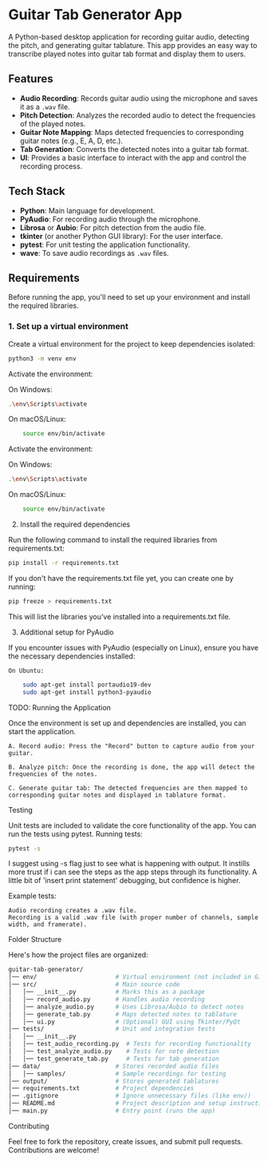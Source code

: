 # Guitar Tab Generator App

A Python-based desktop application for recording guitar audio, detecting the pitch, and generating guitar tablature. This app provides an easy way to transcribe played notes into guitar tab format and display them to users.

## Features

- **Audio Recording**: Records guitar audio using the microphone and saves it as a `.wav` file.
- **Pitch Detection**: Analyzes the recorded audio to detect the frequencies of the played notes.
- **Guitar Note Mapping**: Maps detected frequencies to corresponding guitar notes (e.g., E, A, D, etc.).
- **Tab Generation**: Converts the detected notes into a guitar tab format.
- **UI**: Provides a basic interface to interact with the app and control the recording process.

## Tech Stack

- **Python**: Main language for development.
- **PyAudio**: For recording audio through the microphone.
- **Librosa** or **Aubio**: For pitch detection from the audio file.
- **tkinter** (or another Python GUI library): For the user interface.
- **pytest**: For unit testing the application functionality.
- **wave**: To save audio recordings as `.wav` files.

## Requirements

Before running the app, you'll need to set up your environment and install the required libraries.

### 1. Set up a virtual environment

Create a virtual environment for the project to keep dependencies isolated:

```bash
python3 -m venv env
```
Activate the environment:

On Windows:
```bash
.\env\Scripts\activate
```
On macOS/Linux:
```bash
    source env/bin/activate
```

Activate the environment:

On Windows:
```bash
.\env\Scripts\activate
```

On macOS/Linux:
```bash
    source env/bin/activate
```

2. Install the required dependencies

Run the following command to install the required libraries from requirements.txt:
```bash
pip install -r requirements.txt
```

If you don't have the requirements.txt file yet, you can create one by running:
```bash
pip freeze > requirements.txt
```
This will list the libraries you’ve installed into a requirements.txt file.

3. Additional setup for PyAudio

If you encounter issues with PyAudio (especially on Linux), ensure you have the necessary dependencies installed:

    On Ubuntu:
```bash
    sudo apt-get install portaudio19-dev
    sudo apt-get install python3-pyaudio
```
TODO:  Running the Application  


Once the environment is set up and dependencies are installed, you can start the application.

    A. Record audio: Press the "Record" button to capture audio from your guitar.
    
    B. Analyze pitch: Once the recording is done, the app will detect the frequencies of the notes.
    
    C. Generate guitar tab: The detected frequencies are then mapped to corresponding guitar notes and displayed in tablature format.

Testing

Unit tests are included to validate the core functionality of the app. You can run the tests using pytest.
Running tests:
```bash
pytest -s
```
I suggest using -s flag just to see what is happening with output.  It instills more trust if i can see the steps as the app steps through its functionality.  A little bit of 'insert print statement' debugging, but confidence is higher.

Example tests:

    Audio recording creates a .wav file.
    Recording is a valid .wav file (with proper number of channels, sample width, and framerate).

Folder Structure

Here's how the project files are organized:


```bash
guitar-tab-generator/
│── env/                      # Virtual environment (not included in Git)
│── src/                      # Main source code
│   │── __init__.py           # Marks this as a package
│   │── record_audio.py       # Handles audio recording
│   │── analyze_audio.py      # Uses Librosa/Aubio to detect notes
│   │── generate_tab.py       # Maps detected notes to tablature
│   │── ui.py                 # (Optional) GUI using Tkinter/PyQt
│── tests/                    # Unit and integration tests
│   │── __init__.py
│   │── test_audio_recording.py  # Tests for recording functionality
│   │── test_analyze_audio.py    # Tests for note detection
│   │── test_generate_tab.py     # Tests for tab generation
│── data/                     # Stores recorded audio files
│   │── samples/              # Sample recordings for testing
│── output/                   # Stores generated tablatures
│── requirements.txt          # Project dependencies
│── .gitignore                # Ignore unnecessary files (like env/)
│── README.md                 # Project description and setup instructions
│── main.py                   # Entry point (runs the app)


```



Contributing

Feel free to fork the repository, create issues, and submit pull requests. Contributions are welcome!